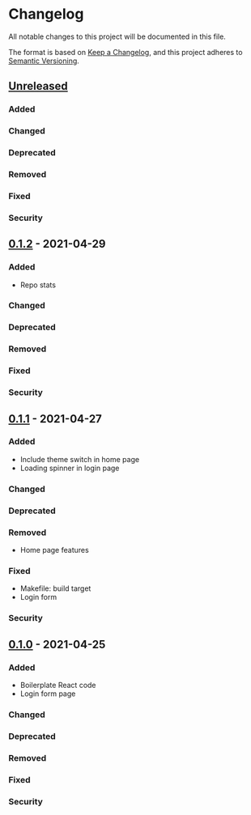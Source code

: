 # Changelog
All notable changes to this project will be documented in this file.

The format is based on [Keep a Changelog](https://keepachangelog.com/en/1.0.0/),
and this project adheres to [Semantic Versioning](https://semver.org/spec/v2.0.0.html).

## [Unreleased]
### Added
### Changed
### Deprecated
### Removed
### Fixed
### Security



## [0.1.2] - 2021-04-29
### Added
- Repo stats
### Changed
### Deprecated
### Removed
### Fixed
### Security



## [0.1.1] - 2021-04-27
### Added
- Include theme switch in home page
- Loading spinner in login page
### Changed
### Deprecated
### Removed
- Home page features
### Fixed
- Makefile: build target
- Login form
### Security



## [0.1.0] - 2021-04-25
### Added
- Boilerplate React code
- Login form page
### Changed
### Deprecated
### Removed
### Fixed
### Security



[Unreleased]: https://github.com/masfernandez/react-front-webapp/compare/master...develop
[0.1.2]: https://github.com/masfernandez/react-front-webapp/compare/v0.1.1...v0.1.2
[0.1.1]: https://github.com/masfernandez/react-front-webapp/compare/v0.1.0...v0.1.1
[0.1.0]: https://github.com/masfernandez/react-front-webapp/releases/tag/v0.1.0